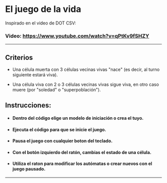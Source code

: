 # El juego de la vida

Inspirado en el video de DOT CSV:
### Video: <a href="https://www.youtube.com/watch?v=qPtKv9fSHZY" target="_blank">https://www.youtube.com/watch?v=qPtKv9fSHZY</a>

---

## Criterios

- Una célula muerta con 3 células vecinas vivas "nace" (es decir, al turno siguiente estará viva).

- Una célula viva con 2 o 3 células vecinas vivas sigue viva, en otro caso muere (por "soledad" o "superpoblación").

## Instrucciones:

- #### Dentro del código elige un modelo de iniciación o crea el tuyo.

- #### Ejecuta el código para que se inicie el juego.

- #### Pausa el juego con cualquier boton del teclado.

- #### Con el botón izquierdo del ratón, cambias el estado de una célula.

- #### Utiliza el raton para modificar los autómatas o crear nuevos con el juego pausado.


---



